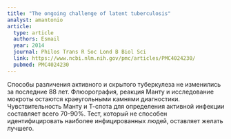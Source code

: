 ```yaml
---
title: "The ongoing challenge of latent tuberculosis"
analyst: amantonio
article:
  type: article
  authors: Esmail
  year: 2014
  journal: Philos Trans R Soc Lond B Biol Sci
  link: https://www.ncbi.nlm.nih.gov/pmc/articles/PMC4024230/
  pubmed: PMC4024230
---
```


Способы различения активного и скрытого туберкулеза не изменились за последние 88 лет. Флюорография, реакция Манту и исследование мокроты остаются краеугольными камнями диагностики.
Чувствительность Манту и Т-спота для определения активной инфекции составляет всего 70-90%. Тест, который не способен идентифицировать наиболее инфицированных людей, оставляет желать лучшего.

